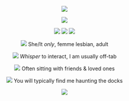 <p align="center"><img src="https://i.imgur.com/T69PS1t.png"></img></a></p>
<p align="center"><img src="https://i.imgur.com/uRY2w5q.gif"></img></a></p>
<p align="center"><a href="https://erotophobia.atabook.org"><img src="https://i.imgur.com/rzFgvOI.png"></a> <img src=https://i.imgur.com/BkuJCVh.png></img> <a href="https://erotophobia.straw.page"><img src="https://i.imgur.com/1YDOeyk.png"></a></p>
<p align="center"><img src="https://i.imgur.com/x8FfmWu.gif"> She/It <i>only</i>, femme lesbian, adult </p>
<p align="center"><img src="https://i.imgur.com/L77lGvt.gif"> <i>Whisper</i> to interact, I am usually off-tab</p>
<p align="center"><img src="https://i.imgur.com/gKgcdXw.gif"> Often sitting with friends & loved ones</p>
<p align="center"><img src="https://i.imgur.com/DpLke20.gif"> You will typically find me haunting the docks</p>
<p align="center"><img src="https://i.imgur.com/BNvDcjy.png"></img></a></p>
